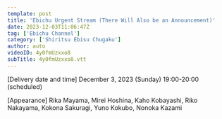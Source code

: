 ```yaml
---
template: post
title: 'Ebichu Urgent Stream (There Will Also be an Announcement)'
date: 2023-12-03T11:06:47Z
tag: ['Ebichu Channel']
category: ['Shiritsu Ebisu Chugaku']
author: auto 
videoID: 4y0fmUzxxo8
subTitle: 4y0fmUzxxo8.vtt
---
```

[Delivery date and time]
December 3, 2023 (Sunday) 19:00-20:00 (scheduled)

[Appearance]
Rika Mayama, Mirei Hoshina, Kaho Kobayashi, Riko Nakayama, Kokona Sakuragi, Yuno Kokubo, Nonoka Kazami